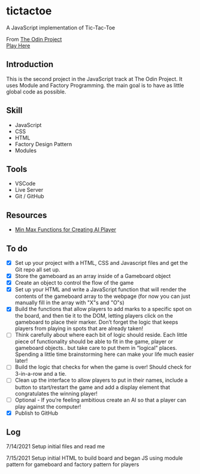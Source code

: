 # tictactoe
A JavaScript implementation of Tic-Tac-Toe

From [The Odin Project](https://www.theodinproject.com)  
[Play Here](https://jdelles.github.io/tictactoe/)

## Introduction
This is the second project in the JavaScript track at The Odin Project. It uses Module and Factory Programming. the main goal is to have as little global code as possible.

## Skill
- JavaScript
- CSS
- HTML
- Factory Design Pattern
- Modules

## Tools
- VSCode
- Live Server
- Git / GitHub

## Resources
- [Min Max Functions for Creating AI Player](https://en.wikipedia.org/wiki/Minimax#Minimax_algorithm_with_alternate_moves)


## To do 
- [X] Set up your project with a HTML, CSS and Javascript files and get the Git repo all set up.
- [X] Store the gameboard as an array inside of a Gameboard object
- [X] Create an object to control the flow of the game
- [X] Set up your HTML and write a JavaScript function that will render the contents of the gameboard array to the webpage (for now you can just manually fill in the array with "X"s and "O"s)
- [X] Build the functions that allow players to add marks to a specific spot on the board, and then tie it to the DOM, letting players click on the gameboard to place their marker. Don’t forget the logic that keeps players from playing in spots that are already taken!
- [ ] Think carefully about where each bit of logic should reside. Each little piece of functionality should be able to fit in the game, player or gameboard objects.. but take care to put them in “logical” places. Spending a little time brainstorming here can make your life much easier later!
- [ ] Build the logic that checks for when the game is over! Should check for 3-in-a-row and a tie.
- [ ] Clean up the interface to allow players to put in their names, include a button to start/restart the game and add a display element that congratulates the winning player!
- [ ] Optional - If you’re feeling ambitious create an AI so that a player can play against the computer!
- [X] Publish to GitHub

## Log
7/14/2021 Setup initial files and read me

7/15/2021 Setup initial HTML to build board and began JS using module pattern for gameboard and factory pattern for players
